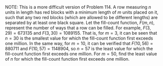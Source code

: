NOTE: This is a more difficult version of Problem 114.
A row measuring $n$ units in length has red blocks with a minimum length of $m$ units placed on it, such that any two red blocks (which are allowed to be different lengths) are separated by at least one black square.
Let the fill-count function, $F(m, n)$, represent the number of ways that a row can be filled.
For example, $F(3, 29) = 673135$ and $F(3, 30) = 1089155$.
That is, for $m = 3$, it can be seen that $n = 30$ is the smallest value for which the fill-count function first exceeds one million.
In the same way, for $m = 10$, it can be verified that $F(10, 56) = 880711$ and $F(10, 57) = 1148904$, so $n = 57$ is the least value for which the fill-count function first exceeds one million.
For $m = 50$, find the least value of $n$ for which the fill-count function first exceeds one million.